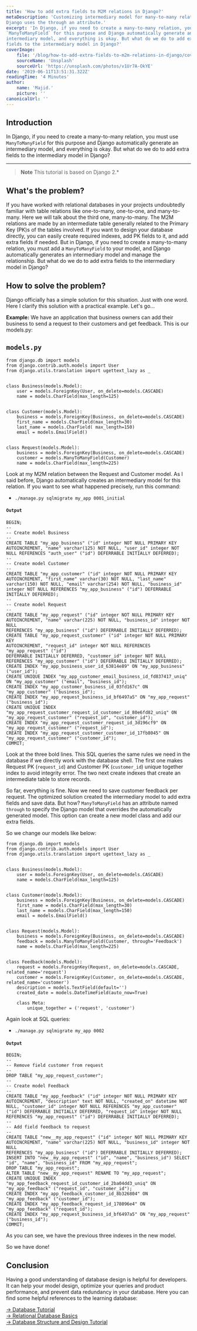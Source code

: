```yaml
---
title: 'How to add extra fields to M2M relations in Django?'
metaDescription: 'Customizing intermediary model for many-to-many relations in 
Django uses the through an attribute.'
excerpt: 'In Django, if you need to create a many-to-many relation, you must use
`ManyToManyField` for this purpose and Django automatically generate an
intermediary model, and everything is okay. But what do we do to add extra 
fields to the intermediary model in Django?'
coverImage:
    file: '/blog/how-to-add-extra-fields-to-m2m-relations-in-django/cover.jpg'
    sourceName: 'Unsplash'
    sourceUrl: 'https://unsplash.com/photos/v1Ur7A-OkYE'
date: '2019-06-11T13:51:31.322Z'
readingTime: '4 Minutes'
author:
    name: 'Majid.'
    picture: ''
canonicalUrl: ''
---
```


Introduction
------------
In Django, if you need to create a many-to-many relation, you must use
`ManyToManyField` for this purpose and Django automatically generate an
intermediary model, and everything is okay. But what do we do to add extra 
fields to the intermediary model in Django?

---
> **Note**
> This tutorial is based on Django 2.*

What's the problem?
-------------------
If you have worked with relational databases in your projects undoubtedly
familiar with table relations like one-to-many, one-to-one, and many-to-many.
Here we will talk about the third one, many-to-many. The M2M relations are made
by an intermediate table generally related to the Primary Key (PK)s
of the tables involved. If you want to design your database directly, you can
easily create required indexes, add PK fields to it, and add extra
fields if needed. But in Django, if you need to create a many-to-many
relation, you must add a `ManyToManyField` to your model, and Django
automatically generates an intermediary model and manage the relationship. But
what do we do to add extra fields to the intermediary model in Django?

How to solve the problem?
-------------------------
Django officially has a simple solution for this situation. Just with one
word. Here I clarify this solution with a practical example.
Let's go...

**Example:**
We have an application that business owners can add their business to send a 
request to their customers and get feedback. This is our models.py:

`models.py`
----------

```
from django.db import models
from django.contrib.auth.models import User
from django.utils.translation import ugettext_lazy as _


class Business(models.Model):
    user = models.ForeignKey(User, on_delete=models.CASCADE)
    name = models.CharField(max_length=125)


class Customer(models.Model):
    business = models.ForeignKey(Business, on_delete=models.CASCADE)
    first_name = models.CharField(max_length=30)
    last_name = models.CharField( max_length=150)
    email = models.EmailField()


class Request(models.Model):
    business = models.ForeignKey(Business, on_delete=models.CASCADE)
    customer = models.ManyToManyField(Customer)
    name = models.CharField(max_length=225)
```

Look at my M2M relation between the Request and Customer model. As I said 
before, Django automatically creates an intermediary model for this relation. 
If you want to see what happened precisely, run this command:

-     ./manage.py sqlmigrate my_app 0001_initial

#### `Output`

```
BEGIN;
--
-- Create model Business
--
CREATE TABLE "my_app_business" ("id" integer NOT NULL PRIMARY KEY AUTOINCREMENT, "name" varchar(125) NOT NULL, "user_id" integer NOT NULL REFERENCES "auth_user" ("id") DEFERRABLE INITIALLY DEFERRED);
--
-- Create model Customer
--
CREATE TABLE "my_app_customer" ("id" integer NOT NULL PRIMARY KEY AUTOINCREMENT, "first_name" varchar(30) NOT NULL, "last_name" varchar(150) NOT NULL, "email" varchar(254) NOT NULL, "business_id" integer NOT NULL REFERENCES "my_app_business" ("id") DEFERRABLE INITIALLY DEFERRED);
--
-- Create model Request
--
CREATE TABLE "my_app_request" ("id" integer NOT NULL PRIMARY KEY
AUTOINCREMENT, "name" varchar(225) NOT NULL, "business_id" integer NOT NULL
REFERENCES "my_app_business" ("id") DEFERRABLE INITIALLY DEFERRED);
CREATE TABLE "my_app_request_customer" ("id" integer NOT NULL PRIMARY KEY
AUTOINCREMENT, "request_id" integer NOT NULL REFERENCES "my_app_request" ("id")
DEFERRABLE INITIALLY DEFERRED, "customer_id" integer NOT NULL REFERENCES "my_app_customer" ("id") DEFERRABLE INITIALLY DEFERRED);
CREATE INDEX "my_app_business_user_id_63814e89" ON "my_app_business" ("user_id");
CREATE UNIQUE INDEX "my_app_customer_email_business_id_fd837417_uniq" ON "my_app_customer" ("email", "business_id");
CREATE INDEX "my_app_customer_business_id_03fd167c" ON "my_app_customer" ("business_id");
CREATE INDEX "my_app_request_business_id_bf6497a5" ON "my_app_request" ("business_id");
CREATE UNIQUE INDEX "my_app_request_customer_request_id_customer_id_80e6fd82_uniq" ON "my_app_request_customer" ("request_id", "customer_id");
CREATE INDEX "my_app_request_customer_request_id_3d196cf9" ON "my_app_request_customer" ("request_id");
CREATE INDEX "my_app_request_customer_customer_id_17fb8045" ON "my_app_request_customer" ("customer_id");
COMMIT;
```

Look at the three bold lines. This SQL queries the same rules we need 
in the database if we directly work with the database shell. The first one 
makes Request PK (`request_id`) and Customer PK (`customer_id`) unique 
together index to avoid integrity error. The two next create indexes that 
create an intermediate table to store records.

So far, everything is fine. Now we need to save customer feedback per request.
The optimized solution created the intermediary model to add extra
fields and save data. But how? `ManyToManyField` has an attribute
named `through` to specify the Django model that overrides the automatically
generated model. This option can create a new model class and add our
extra fields.

So we change our models like below:

```
from django.db import models
from django.contrib.auth.models import User
from django.utils.translation import ugettext_lazy as _


class Business(models.Model):
    user = models.ForeignKey(User, on_delete=models.CASCADE)
    name = models.CharField(max_length=125)


class Customer(models.Model):
    business = models.ForeignKey(Business, on_delete=models.CASCADE)
    first_name = models.CharField(max_length=30)
    last_name = models.CharField(max_length=150)
    email = models.EmailField()


class Request(models.Model):
    business = models.ForeignKey(Business, on_delete=models.CASCADE)
    feedback = models.ManyToManyField(Customer, through='Feedback')
    name = models.CharField(max_length=225)


class Feedback(models.Model):
    request = models.ForeignKey(Request, on_delete=models.CASCADE, related_name='request')
    customer = models.ForeignKey(Customer, on_delete=models.CASCADE, related_name='customer')
    description = models.TextField(default='')
    created_date = models.DateTimeField(auto_now=True)

    class Meta:
        unique_together = ('request', 'customer')
```

Again look at SQL queries:

-     ./manage.py sqlmigrate my_app 0002

#### `Output`

```
BEGIN;
--
-- Remove field customer from request
--
DROP TABLE "my_app_request_customer";
--
-- Create model Feedback
--
CREATE TABLE "my_app_feedback" ("id" integer NOT NULL PRIMARY KEY AUTOINCREMENT, "description" text NOT NULL, "created_on" datetime NOT NULL, "customer_id" integer NOT NULL REFERENCES "my_app_customer" ("id") DEFERRABLE INITIALLY DEFERRED, "request_id" integer NOT NULL REFERENCES "my_app_request" ("id") DEFERRABLE INITIALLY DEFERRED);
--
-- Add field feedback to request
--
CREATE TABLE "new__my_app_request" ("id" integer NOT NULL PRIMARY KEY
AUTOINCREMENT, "name" varchar(225) NOT NULL, "business_id" integer NOT NULL
REFERENCES "my_app_business" ("id") DEFERRABLE INITIALLY DEFERRED);
INSERT INTO "new__my_app_request" ("id", "name", "business_id") SELECT "id", "name", "business_id" FROM "my_app_request";
DROP TABLE "my_app_request";
ALTER TABLE "new__my_app_request" RENAME TO "my_app_request";
CREATE UNIQUE INDEX "my_app_feedback_request_id_customer_id_2ba04dd3_uniq" ON "my_app_feedback" ("request_id", "customer_id");
CREATE INDEX "my_app_feedback_customer_id_8b326804" ON "my_app_feedback" ("customer_id");
CREATE INDEX "my_app_feedback_request_id_178096e4" ON "my_app_feedback" ("request_id");
CREATE INDEX "my_app_request_business_id_bf6497a5" ON "my_app_request" ("business_id");
COMMIT;
```

As you can see, we have the previous three indexes in the new model.

So we have done!

Conclusion
----------
Having a good understanding of database design is helpful for developers. It
can help your model design, optimize your queries and product
performance, and prevent data redundancy in your database. Here you can find
some helpful references to the learning database:

[→ Database Tutorial](https://www.quackit.com/database/tutorial/ 'Database Tutorial')\
[→ Relational Database Basics](https://www.webucator.com/tutorial/learn-sql/relational-database-basics.cfm 'Relational Database Basics')\
[→ Database Structure and Design Tutorial](https://www.lucidchart.com/pages/database-diagram/database-design 'Database Structure and Design Tutorial')

